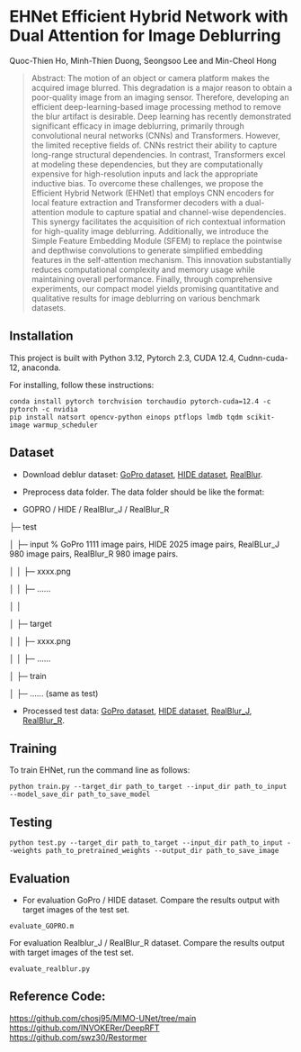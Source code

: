 # EHNet Efficient Hybrid Network with Dual Attention for Image Deblurring

Quoc-Thien Ho, Minh-Thien Duong, Seongsoo Lee and Min-Cheol Hong
> Abstract: The motion of an object or camera platform makes the acquired image blurred. This degradation
is a major reason to obtain a poor-quality image from an imaging sensor. Therefore, developing an efficient
deep-learning-based image processing method to remove the blur artifact is desirable. Deep learning has
recently demonstrated significant efficacy in image deblurring, primarily through convolutional neural
networks (CNNs) and Transformers. However, the limited receptive fields of. CNNs restrict their ability
to capture long-range structural dependencies. In contrast, Transformers excel at modeling these dependencies,
but they are computationally expensive for high-resolution inputs and lack the appropriate inductive bias.
To overcome these challenges, we propose the Efficient Hybrid Network (EHNet) that employs CNN encoders for
local feature extraction and Transformer decoders with a dual-attention module to capture spatial and
channel-wise dependencies. This synergy facilitates the acquisition of rich contextual information for
high-quality image deblurring. Additionally, we introduce the Simple Feature Embedding Module (SFEM) to
replace the pointwise and depthwise convolutions to generate simplified embedding features in the self-attention
mechanism. This innovation substantially reduces computational complexity and memory usage while maintaining
overall performance. Finally, through comprehensive experiments, our compact model yields promising quantitative
and qualitative results for image deblurring on various benchmark datasets.

## Installation 
This project is built with Python 3.12, Pytorch 2.3, CUDA 12.4, Cudnn-cuda-12, anaconda.

For installing, follow these instructions:
```
conda install pytorch torchvision torchaudio pytorch-cuda=12.4 -c pytorch -c nvidia
pip install natsort opencv-python einops ptflops lmdb tqdm scikit-image warmup_scheduler
```
## Dataset 
- Download deblur dataset: [GoPro dataset](https://seungjunnah.github.io/Datasets/gopro.html), [HIDE dataset](https://github.com/joanshen0508/HA_deblur?tab=readme-ov-file), [RealBlur](https://cg.postech.ac.kr/research/realblur/).

- Preprocess data folder. The data folder should be like the format:
  
- GOPRO / HIDE / RealBlur_J / RealBlur_R


├─ test

│ ├─ input    % GoPro 1111 image pairs, HIDE 2025 image pairs, RealBLur_J 980 image pairs, RealBlur_R 980 image pairs.

│ │ ├─ xxxx.png

│ │ ├─ ......

│ │

│ ├─ target

│ │ ├─ xxxx.png

│ │ ├─ ......

│
├─ train   

│ ├─ ...... (same as test)

-  Processed test data:
[GoPro dataset](https://drive.google.com/drive/folders/1UJBDkoIngLHeHAPraB80CDZT1xnWSg-S?usp=drive_link),
[HIDE dataset](https://drive.google.com/drive/folders/1UO6Inn6mNur0CRjjyr9QxAtpR9szPbbM?usp=drive_link),
[RealBlur_J](https://drive.google.com/drive/folders/1-HlxxzWrrxCytQDOM6bZPNCdUMOfIkWe?usp=drive_link),
[RealBlur_R](https://drive.google.com/drive/folders/1oLF5BwrBa99U4y5KqzpbPX6TYjkNc0iw?usp=drive_link).

## Training
To train EHNet, run the command line as follows:
```
python train.py --target_dir path_to_target --input_dir path_to_input --model_save_dir path_to_save_model
```
## Testing
```
python test.py --target_dir path_to_target --input_dir path_to_input --weights path_to_pretrained_weights --output_dir path_to_save_image 
```
## Evaluation
- For evaluation GoPro / HIDE dataset. Compare the results output with target images of the test set.
```
evaluate_GOPRO.m
```
 For evaluation Realblur_J / RealBlur_R dataset.  Compare the results output with target images of the test set.
```
evaluate_realblur.py
```
## Reference Code:

https://github.com/chosj95/MIMO-UNet/tree/main
https://github.com/INVOKERer/DeepRFT
https://github.com/swz30/Restormer

